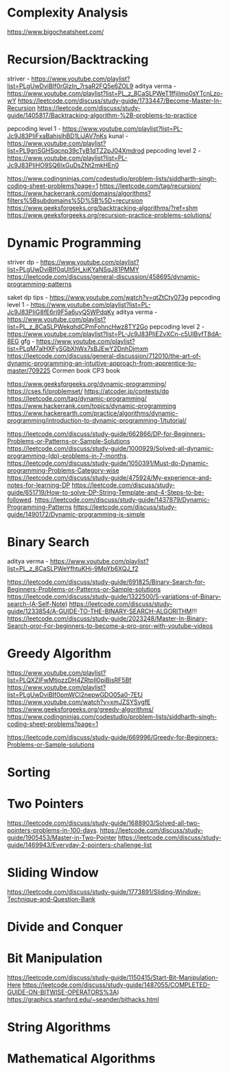 # Complexity Analysis

https://www.bigocheatsheet.com/

# Recursion/Backtracking

striver - https://www.youtube.com/playlist?list=PLgUwDviBIf0rGlzIn_7rsaR2FQ5e6ZOL9
aditya verma - https://www.youtube.com/playlist?list=PL_z_8CaSLPWeT1ffjiImo0sYTcnLzo-wY
https://leetcode.com/discuss/study-guide/1733447/Become-Master-In-Recursion
https://leetcode.com/discuss/study-guide/1405817/Backtracking-algorithm-%2B-problems-to-practice

pepcoding level 1 - https://www.youtube.com/playlist?list=PL-Jc9J83PIiFxaBahjslhBD1LiJAV7nKs
kunal - https://www.youtube.com/playlist?list=PL9gnSGHSqcnp39cTyB1dTZ2pJ04Xmdrod
pepcoding level 2 - https://www.youtube.com/playlist?list=PL-Jc9J83PIiHO9SQ6lxGuDsZNt2mkHEn0

https://www.codingninjas.com/codestudio/problem-lists/siddharth-singh-coding-sheet-problems?page=1
https://leetcode.com/tag/recursion/
https://www.hackerrank.com/domains/algorithms?filters%5Bsubdomains%5D%5B%5D=recursion
https://www.geeksforgeeks.org/backtracking-algorithms/?ref=shm
https://www.geeksforgeeks.org/recursion-practice-problems-solutions/

# Dynamic Programming

striver dp - https://www.youtube.com/playlist?list=PLgUwDviBIf0qUlt5H_kiKYaNSqJ81PMMY
https://leetcode.com/discuss/general-discussion/458695/dynamic-programming-patterns

saket dp tips - https://www.youtube.com/watch?v=qtZtCty073g
pepcoding level 1 - https://www.youtube.com/playlist?list=PL-Jc9J83PIiG8fE6rj9F5a6uyQ5WPdqKy
aditya verma - https://www.youtube.com/playlist?list=PL_z_8CaSLPWekqhdCPmFohncHwz8TY2Go
pepcoding level 2 - https://www.youtube.com/playlist?list=PL-Jc9J83PIiEZvXCn-c5UIBvfT8dA-8EG
gfg - https://www.youtube.com/playlist?list=PLqM7alHXFySGbXhWx7sBJEwY2DnhDjmxm
https://leetcode.com/discuss/general-discussion/712010/the-art-of-dynamic-programming-an-intuitive-approach-from-apprentice-to-master/709225
Cormen book
CP3 book

https://www.geeksforgeeks.org/dynamic-programming/
https://cses.fi/problemset/
https://atcoder.jp/contests/dp
https://leetcode.com/tag/dynamic-programming/
https://www.hackerrank.com/topics/dynamic-programming
https://www.hackerearth.com/practice/algorithms/dynamic-programming/introduction-to-dynamic-programming-1/tutorial/

https://leetcode.com/discuss/study-guide/662866/DP-for-Beginners-Problems-or-Patterns-or-Sample-Solutions
https://leetcode.com/discuss/study-guide/1000929/Solved-all-dynamic-programming-(dp)-problems-in-7-months.
https://leetcode.com/discuss/study-guide/1050391/Must-do-Dynamic-programming-Problems-Category-wise
https://leetcode.com/discuss/study-guide/475924/My-experience-and-notes-for-learning-DP
https://leetcode.com/discuss/study-guide/651719/How-to-solve-DP-String-Template-and-4-Steps-to-be-followed.
https://leetcode.com/discuss/study-guide/1437879/Dynamic-Programming-Patterns
https://leetcode.com/discuss/study-guide/1490172/Dynamic-programming-is-simple

# Binary Search

aditya verma - https://www.youtube.com/playlist?list=PL_z_8CaSLPWeYfhtuKHj-9MpYb6XQJ_f2

https://leetcode.com/discuss/study-guide/691825/Binary-Search-for-Beginners-Problems-or-Patterns-or-Sample-solutions
https://leetcode.com/discuss/study-guide/1322500/5-variations-of-Binary-search-(A-Self-Note)
https://leetcode.com/discuss/study-guide/1233854/A-GUIDE-TO-THE-BINARY-SEARCH-ALGORITHM!!!
https://leetcode.com/discuss/study-guide/2023248/Master-In-Binary-Search-oror-For-beginners-to-become-a-pro-oror-with-youtube-videos

# Greedy Algorithm

https://www.youtube.com/playlist?list=PLQXZIFwMtjozzDH4ZRtpIl0piBjsRF5Bf
https://www.youtube.com/playlist?list=PLgUwDviBIf0pmWCl2nepwGDO05a0-7EfJ
https://www.youtube.com/watch?v=xmJZSYSvgfE
https://www.geeksforgeeks.org/greedy-algorithms/
https://www.codingninjas.com/codestudio/problem-lists/siddharth-singh-coding-sheet-problems?page=1

https://leetcode.com/discuss/study-guide/669996/Greedy-for-Beginners-Problems-or-Sample-solutions

# Sorting

# Two Pointers

https://leetcode.com/discuss/study-guide/1688903/Solved-all-two-pointers-problems-in-100-days.
https://leetcode.com/discuss/study-guide/1905453/Master-in-Two-Pointer
https://leetcode.com/discuss/study-guide/1469943/Everyday-2-pointers-challenge-list

# Sliding Window

https://leetcode.com/discuss/study-guide/1773891/Sliding-Window-Technique-and-Question-Bank

# Divide and Conquer

# Bit Manipulation

https://leetcode.com/discuss/study-guide/1150415/Start-Bit-Manipulation-Here
https://leetcode.com/discuss/study-guide/1487055/COMPLETED-GUIDE-ON-BITWISE-OPERATORS%3A)
https://graphics.stanford.edu/~seander/bithacks.html

# String Algorithms

# Mathematical Algorithms
